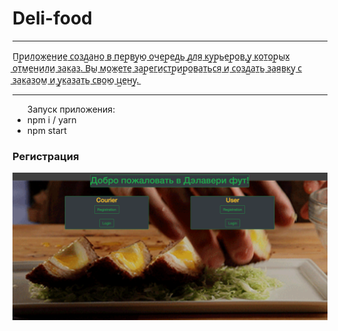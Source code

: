 <h1>Deli-food </h1>
<hr/>
П̲р̲и̲л̲о̲ж̲е̲н̲и̲е̲ ̲с̲о̲з̲д̲а̲н̲о̲ ̲в̲ ̲п̲е̲р̲в̲у̲ю̲ ̲о̲ч̲е̲р̲е̲д̲ь̲ ̲д̲л̲я̲ ̲к̲у̲р̲ь̲е̲р̲о̲в̲,̲у̲ ̲к̲о̲т̲о̲р̲ы̲х̲ ̲о̲т̲м̲е̲н̲и̲л̲и̲ ̲з̲а̲к̲а̲з̲.̲
̲В̲ы̲ ̲м̲о̲ж̲е̲т̲е̲ ̲з̲а̲р̲е̲г̲и̲с̲т̲р̲и̲р̲о̲в̲а̲т̲ь̲с̲я̲ ̲и̲ ̲с̲о̲з̲д̲а̲т̲ь̲ ̲з̲а̲я̲в̲к̲у̲ ̲с̲ ̲з̲а̲к̲а̲з̲о̲м̲ ̲и̲ ̲у̲к̲а̲з̲а̲т̲ь̲ ̲с̲в̲о̲ю̲ ̲ц̲е̲н̲у̲.̲
<hr>
<ul>
  Запуск приложения:
  <li>npm i / yarn</li>
  <li>npm start </li>
  </ul>

<h3>Регистрация</h3>
<img src="https://raw.githubusercontent.com/LamNik324/Deli-food/master/mainPage.png"/>

